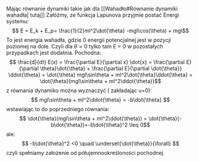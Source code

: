 Mając równanie dynamiki takie jak dla [[Wahadło#Równanie dynamiki wahadła| tutaj]]
Załóżmy, ze funkcja Lapunova przyjmie postać Energi systemu:
$$ E = E_k + E_p= \frac{1}{2}ml^2\dot{\theta} -mgl\cos(\theta) + mgl$$
To jest energia wahadła, gdzie 0 energii potencjalnej jest w pozycji poziomej na dole. Czyli dla $\dot{\theta}=0$ tylko tam E = 0 w pozostałych przypadkach jest dodatnia.
Pochodna:
$$ \frac{d}{dt} E(x) = \frac{\partial E}{\partial x} \dot{x} = \frac{\partial E}{\partial \theta}\dot{\theta} + \frac{\partial E}{\partial \dot{\theta}} \ddot{\theta} = \dot{\theta} mgl\sin\theta + ml^2\dot{\theta}\ddot{\theta} = \dot{\theta}(mgl\sin\theta + ml^2\ddot{\theta})$$
z równania dynamiko można wyznaczyć ( zakładając u=0):
$$ mgl\sin\theta + ml^2\ddot{\theta} = -b\dot{\theta} $$
wstawiając to do poprzedniego równania:
$$ \dot{\theta}(mgl\sin\theta + ml^2\ddot{\theta}) = \dot{\theta}(-b\dot{\theta})=-b\dot{\theta}^2 \leq 0$$
ale:
$$ -b\dot{\theta}^2 <0 \quad \underset{\dot{\theta}}{\forall} $$
czyli spełniamy założenie od półujemnookreśloności pochodnej 